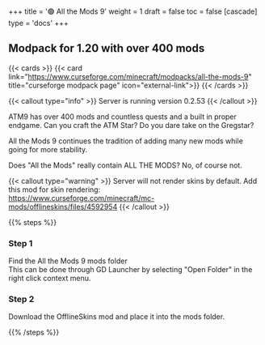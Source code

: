 +++
title = '🟢 All the Mods 9'
weight = 1
draft = false
toc = false
[cascade]
	type = 'docs'
+++

## Modpack for 1.20 with over 400 mods

{{< cards >}}
	{{< card link="https://www.curseforge.com/minecraft/modpacks/all-the-mods-9" title="curseforge modpack page" icon="external-link">}}
{{< /cards >}}

{{< callout type="info" >}}
Server is running version 0.2.53
{{< /callout >}}

ATM9 has over 400 mods and countless quests and a built in proper endgame. Can you craft the ATM Star?
Do you dare take on the Gregstar?

All the Mods 9 continues the tradition of adding many new mods while going for more stability.

Does "All the Mods" really contain ALL THE MODS? No, of course not.


{{< callout type="warning" >}}
Server will not render skins by default. Add this mod for skin rendering:\
https://www.curseforge.com/minecraft/mc-mods/offlineskins/files/4592954
{{< /callout >}}


{{% steps %}}

### Step 1

Find the All the Mods 9 mods folder\
This can be done through GD Launcher by selecting "Open Folder"
in the right click context menu.

### Step 2

Download the OfflineSkins mod and place it into the mods folder.


{{% /steps %}}
